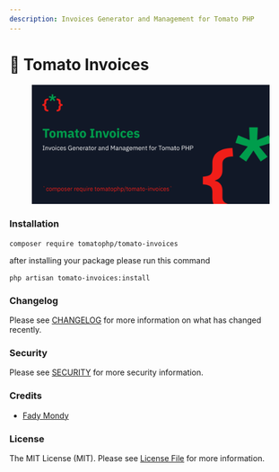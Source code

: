 ```yaml
---
description: Invoices Generator and Management for Tomato PHP
---
```


# 📄 Tomato Invoices

<figure><img src="../../.gitbook/assets/screenshot (33).png" alt=""><figcaption></figcaption></figure>

### Installation

```
composer require tomatophp/tomato-invoices
```

after installing your package please run this command

```
php artisan tomato-invoices:install
```

### Changelog

Please see [CHANGELOG](https://github.com/tomatophp/tomato-invoices/blob/master/CHANGELOG.md) for more information on what has changed recently.

### Security

Please see [SECURITY](https://github.com/tomatophp/tomato-invoices/blob/master/SECURITY.md) for more security information.

### Credits

* [Fady Mondy](mailto:info@3x1.io)

### License

The MIT License (MIT). Please see [License File](https://github.com/tomatophp/tomato-invoices/blob/master/LICENSE.md) for more information.
